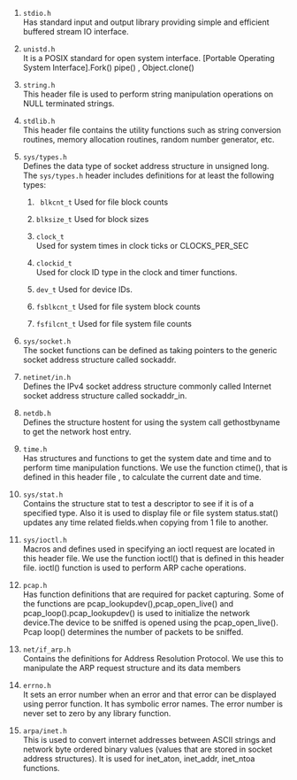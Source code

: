 1. `stdio.h`   
   Has standard input and output library providing simple and efficient buffered stream IO interface.

2. `unistd.h`  
   It is a POSIX standard for open system interface. [Portable Operating System Interface].Fork() pipe() , Object.clone()

3. `string.h`    
   This header file is used to perform string manipulation operations on NULL terminated strings.

4. `stdlib.h`  
   This header file contains the utility functions such as string conversion routines, memory allocation routines, random number generator, etc.

5. `sys/types.h`   
   Defines the data type of socket address structure in unsigned long.  
   The `sys/types.h` header includes definitions for at least the following types:
   
   1. ` blkcnt_t` 
      Used for file block counts 
   
   2. `blksize_t`
      Used for block sizes 
   
   3. `clock_t`    
      Used for system times in clock ticks or CLOCKS_PER_SEC   
   
   4. `clockid_t`  
      Used for clock ID type in the clock and timer functions. 
   
   5. `dev_t` 
      Used for device IDs. 
   
   6. `fsblkcnt_t` 
      Used for file system block counts   
   
   7. `fsfilcnt_t` 
      Used for file system file counts 

6. `sys/socket.h`   
The socket functions can be defined as taking pointers to the generic socket address structure called sockaddr.   

7. `netinet/in.h`    
Defines the IPv4 socket address structure commonly called Internet socket address structure called sockaddr_in.   

1. `netdb.h`  
Defines the structure hostent for using the system call gethostbyname to get the network host entry.  

9. `time.h`   
Has structures and functions to get the system date and time and to perform time manipulation functions. We use the function ctime(), that is defined in this header file , to calculate the current date and time.  

10. `sys/stat.h`   
Contains the structure stat to test a descriptor to see if it is of a specified type. Also it is used to display file or file system status.stat() updates any
time related fields.when copying from 1 file to another.    

11. `sys/ioctl.h`   
Macros and defines used in specifying an ioctl request are located in this header file. We use the function ioctl() that is defined in this header file. ioctl() function is used to perform ARP cache operations.   

12. `pcap.h`  
Has function definitions that are required for packet capturing. Some of the functions are pcap_lookupdev(),pcap_open_live() and pcap_loop().pcap_lookupdev() is used to initialize the network device.The device to be sniffed is opened using the pcap_open_live(). Pcap loop() determines the number of packets to be sniffed.

13. `net/if_arp.h`  
Contains the definitions for Address Resolution Protocol. We use this to manipulate the ARP request structure and its data members  

14. `errno.h`     
It sets an error number when an error and that error can be displayed using perror function. It has symbolic error names. The error number is never set to zero by any library function.   

15. `arpa/inet.h`   
This is used to convert internet addresses between ASCII strings and network byte ordered binary values (values that are stored in socket address structures). It is used for inet_aton, inet_addr, inet_ntoa functions. 